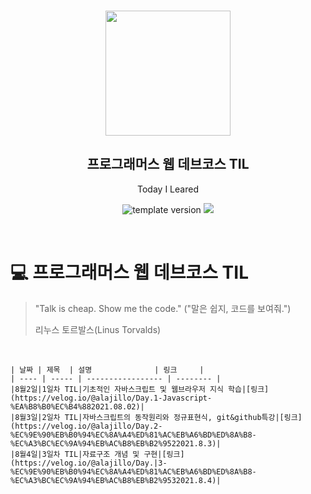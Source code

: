 <br/>
<p align="middle" >
  <img width="200px;" src="./src/images/prgms-logo.png"/>
</p>
<h2 align="middle">프로그래머스 웹 데브코스 TIL</h2>
<p align="middle">Today I Leared</p>
<p align="middle">
  <img src="https://img.shields.io/badge/version-1.0.0-blue?style=flat-square" alt="template version"/>
  <img src="https://img.shields.io/badge/language-md-md.svg?style=flat-square"/>
</p>

<p align="middle">
  <!-- <a href="#">☕ 블로그 링크</a> -->  
</p>

<br/>

# 💻 프로그래머스 웹 데브코스 TIL

> "Talk is cheap. Show me the code."
> ("말은 쉽지, 코드를 보여줘.")
>
> 리누스 토르발스(Linus Torvalds)

<br/>

```
| 날짜 | 제목  | 설명              | 링크     |
| ---- | ----- | ----------------- | -------- |
|8월2일|1일차 TIL|기초적인 자바스크립트 및 웹브라우저 지식 학습|[링크](https://velog.io/@alajillo/Day.1-Javascript-%EA%B8%B0%EC%B4%882021.08.02)|
|8월3일|2일차 TIL|자바스크립트의 동작원리와 정규표현식, git&github특강|[링크](https://velog.io/@alajillo/Day.2-%EC%9E%90%EB%B0%94%EC%8A%A4%ED%81%AC%EB%A6%BD%ED%8A%B8-%EC%A3%BC%EC%9A%94%EB%AC%B8%EB%B2%9522021.8.3)|
|8월4일|3일차 TIL|자료구조 개념 및 구현|[링크](https://velog.io/@alajillo/Day.|3-%EC%9E%90%EB%B0%94%EC%8A%A4%ED%81%AC%EB%A6%BD%ED%8A%B8-%EC%A3%BC%EC%9A%94%EB%AC%B8%EB%B2%9532021.8.4)|
```
